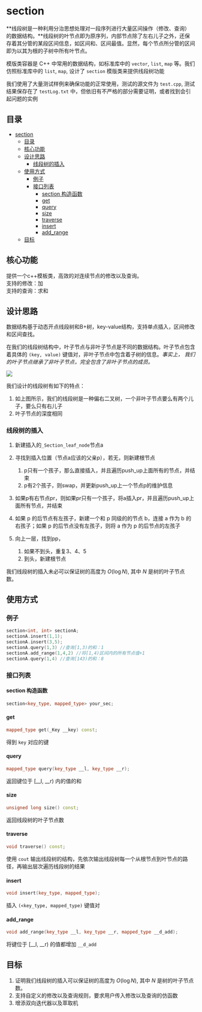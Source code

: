 # section

**线段树是一种利用分治思想处理对一段序列进行大量区间操作（修改、查询）的数据结构。**线段树的叶节点即为原序列，内部节点除了左右儿子之外，还保存着其分管的某段区间信息，如区间和、区间最值。显然，每个节点所分管的区间即为以其为根的子树中所有叶节点。

模版类容器是 C++ 中常用的数据结构，如标准库中的 `vector`, `list`, `map` 等。我们仿照标准库中的 `list`, `map`, 设计了 `section` 模版类来提供线段树功能

我们使用了大量测试样例来确保功能的正常使用，测试的源文件为 `test.cpp`, 测试结果保存在了 `testLog.txt` 中，但依旧有不严格的部分需要证明，或者找到会引起问题的实例

## 目录

- [section](#section)
  - [目录](#目录)
  - [核心功能](#核心功能)
  - [设计思路](#设计思路)
    - [线段树的插入](#线段树的插入)
  - [使用方式](#使用方式)
    - [例子](#例子)
    - [接口列表](#接口列表)
      - [section 构造函数](#section-构造函数)
      - [get](#get)
      - [query](#query)
      - [size](#size)
      - [traverse](#traverse)
      - [insert](#insert)
      - [add_range](#add_range)
  - [目标](#目标)

## 核心功能

提供一个c++模板类，高效的对连续节点的修改以及查询。  
支持的修改：加  
支持的查询：求和  

## 设计思路

数据结构基于动态开点线段树和B+树，key-value结构，支持单点插入，区间修改和区间查找。  

在我们的线段树结构中，叶子节点与非叶子节点是不同的数据结构。叶子节点包含着具体的 `(key, value)` 键值对，非叶子节点中包含着子树的信息。*事实上， 我们的叶子节点继承了非叶子节点，完全包含了非叶子节点的成员。*

![](fig/01.png)

我们设计的线段树有如下的特点：

1. 如上图所示，我们的线段树是一种偏右二叉树，一个非叶子节点要么有两个儿子，要么只有右儿子
2. 叶子节点的深度相同

### 线段树的插入

1. 新建插入的`_Section_leaf_node`节点a

2. 寻找到插入位置（节点a应该的父亲p），若无，则新建根节点
   1. p只有一个孩子，那么直接插入，并且遍历push_up上面所有的节点，并结束
   2. p有2个孩子，则swap，并更新push_up上一个节点p的维护信息

3. 如果p有右节点pr，则如果pr只有一个孩子，将a插入pr，并且遍历push_up上面所有节点，并结束

4. 如果 p 的后节点有左孩子，新建一个和 p 同级的的节点 b，连接 a 作为 b 的右孩子；如果 p 的后节点没有左孩子，则将 a 作为 p 的后节点的左孩子

5. 向上一层，找到pp，
   1. 如果不到头，重复3、4、5
   2. 到头，新建根节点

我们线段树的插入未必可以保证树的高度为 $O(\log N)$, 其中 $N$ 是树的叶子节点数。

## 使用方式

### 例子

```cpp
section<int, int> sectionA;  
sectionA.insert(1,1);  
sectionA.insert(3,5);  
sectionA.query(1,3) //查询[1,3)的和：1  
sectionA.add_range(1,4,2) //将[1,4)区间内的所有节点值+1  
sectionA.query(1,4) //查询[143)的和：8  
```

### 接口列表

#### section 构造函数

```cpp
section<key_type, mapped_type> your_sec;
```

#### get

```cpp
mapped_type get(_Key __key) const;
```

得到 `key` 对应的键

#### query

```cpp
mapped_type query(key_type __l, key_type __r);
```

返回键位于 [__l, __r) 内的值的和

#### size

```cpp
unsigned long size() const;
```

返回线段树的叶子节点数

#### traverse

```cpp
void traverse() const;
```

使用 `cout` 输出线段树的结构，先依次输出线段树每一个从根节点到叶节点的路径，再输出层次遍历线段树的结果

#### insert

```cpp
void insert(key_type, mapped_type);
```

插入 `(<key_type, mapped_type)` 键值对

#### add_range

```cpp
void add_range(key_type __l, key_type __r, mapped_type __d_add);
```

将键位于 [__l, __r) 的值都增加 `__d_add` 

## 目标

1. 证明我们线段树的插入可以保证树的高度为 $O(\log N)$, 其中 $N$ 是树的叶子节点数。
2. 支持自定义的修改以及查询规则，要求用户传入修改以及查询的仿函数  
3. 增添双向迭代器以及萃取机  
